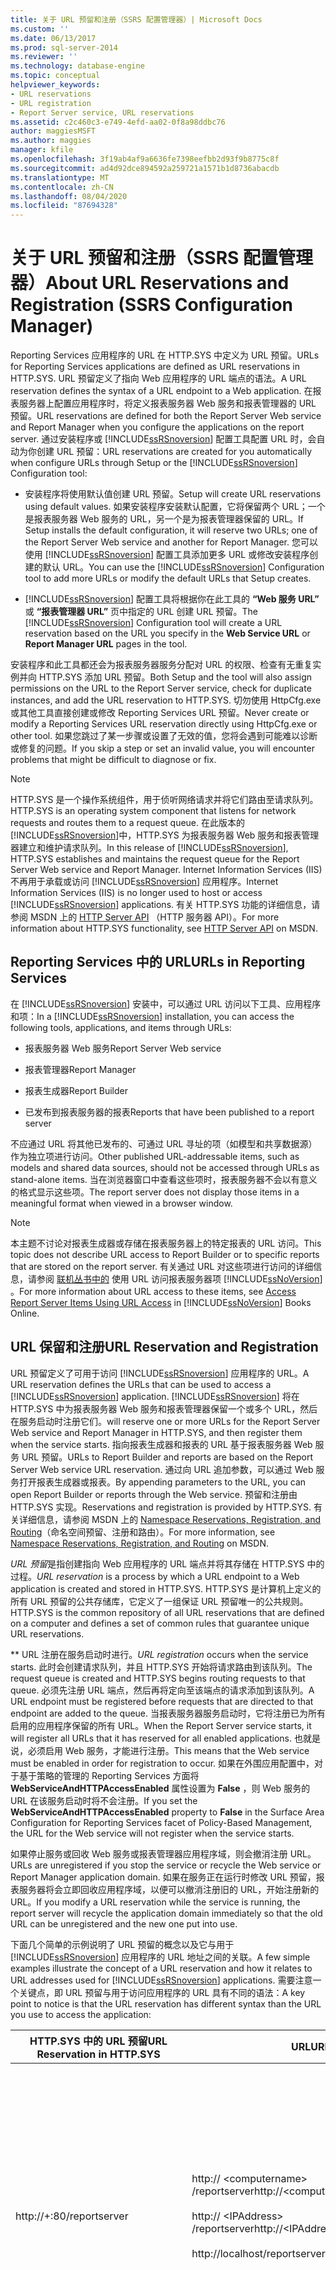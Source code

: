 ```yaml
---
title: 关于 URL 预留和注册（SSRS 配置管理器）| Microsoft Docs
ms.custom: ''
ms.date: 06/13/2017
ms.prod: sql-server-2014
ms.reviewer: ''
ms.technology: database-engine
ms.topic: conceptual
helpviewer_keywords:
- URL reservations
- URL registration
- Report Server service, URL reservations
ms.assetid: c2c460c3-e749-4efd-aa02-0f8a98ddbc76
author: maggiesMSFT
ms.author: maggies
manager: kfile
ms.openlocfilehash: 3f19ab4af9a6636fe7398eefbb2d93f9b8775c8f
ms.sourcegitcommit: ad4d92dce894592a259721a1571b1d8736abacdb
ms.translationtype: MT
ms.contentlocale: zh-CN
ms.lasthandoff: 08/04/2020
ms.locfileid: "87694328"
---
```

# <a name="about-url-reservations-and-registration--ssrs-configuration-manager"></a><span data-ttu-id="e4577-102">关于 URL 预留和注册（SSRS 配置管理器）</span><span class="sxs-lookup"><span data-stu-id="e4577-102">About URL Reservations and Registration  (SSRS Configuration Manager)</span></span>
  <span data-ttu-id="e4577-103">Reporting Services 应用程序的 URL 在 HTTP.SYS 中定义为 URL 预留。</span><span class="sxs-lookup"><span data-stu-id="e4577-103">URLs for Reporting Services applications are defined as URL reservations in HTTP.SYS.</span></span> <span data-ttu-id="e4577-104">URL 预留定义了指向 Web 应用程序的 URL 端点的语法。</span><span class="sxs-lookup"><span data-stu-id="e4577-104">A URL reservation defines the syntax of a URL endpoint to a Web application.</span></span> <span data-ttu-id="e4577-105">在报表服务器上配置应用程序时，将定义报表服务器 Web 服务和报表管理器的 URL 预留。</span><span class="sxs-lookup"><span data-stu-id="e4577-105">URL reservations are defined for both the Report Server Web service and Report Manager when you configure the applications on the report server.</span></span> <span data-ttu-id="e4577-106">通过安装程序或 [!INCLUDE[ssRSnoversion](../../includes/ssrsnoversion-md.md)] 配置工具配置 URL 时，会自动为你创建 URL 预留：</span><span class="sxs-lookup"><span data-stu-id="e4577-106">URL reservations are created for you automatically when configure URLs through Setup or the [!INCLUDE[ssRSnoversion](../../includes/ssrsnoversion-md.md)] Configuration tool:</span></span>  
  
-   <span data-ttu-id="e4577-107">安装程序将使用默认值创建 URL 预留。</span><span class="sxs-lookup"><span data-stu-id="e4577-107">Setup will create URL reservations using default values.</span></span> <span data-ttu-id="e4577-108">如果安装程序安装默认配置，它将保留两个 URL；一个是报表服务器 Web 服务的 URL，另一个是为报表管理器保留的 URL。</span><span class="sxs-lookup"><span data-stu-id="e4577-108">If Setup installs the default configuration, it will reserve two URLs; one of the Report Server Web service and another for Report Manager.</span></span> <span data-ttu-id="e4577-109">您可以使用 [!INCLUDE[ssRSnoversion](../../includes/ssrsnoversion-md.md)] 配置工具添加更多 URL 或修改安装程序创建的默认 URL。</span><span class="sxs-lookup"><span data-stu-id="e4577-109">You can use the [!INCLUDE[ssRSnoversion](../../includes/ssrsnoversion-md.md)] Configuration tool to add more URLs or modify the default URLs that Setup creates.</span></span>  
  
-   <span data-ttu-id="e4577-110">[!INCLUDE[ssRSnoversion](../../includes/ssrsnoversion-md.md)] 配置工具将根据你在此工具的 **“Web 服务 URL”** 或 **“报表管理器 URL”** 页中指定的 URL 创建 URL 预留。</span><span class="sxs-lookup"><span data-stu-id="e4577-110">The [!INCLUDE[ssRSnoversion](../../includes/ssrsnoversion-md.md)] Configuration tool will create a URL reservation based on the URL you specify in the **Web Service URL** or **Report Manager URL** pages in the tool.</span></span>  
  
 <span data-ttu-id="e4577-111">安装程序和此工具都还会为报表服务器服务分配对 URL 的权限、检查有无重复实例并向 HTTP.SYS 添加 URL 预留。</span><span class="sxs-lookup"><span data-stu-id="e4577-111">Both Setup and the tool will also assign permissions on the URL to the Report Server service, check for duplicate instances, and add the URL reservation to HTTP.SYS.</span></span> <span data-ttu-id="e4577-112">切勿使用 HttpCfg.exe 或其他工具直接创建或修改 Reporting Services URL 预留。</span><span class="sxs-lookup"><span data-stu-id="e4577-112">Never create or modify a Reporting Services URL reservation directly using HttpCfg.exe or other tool.</span></span> <span data-ttu-id="e4577-113">如果您跳过了某一步骤或设置了无效的值，您将会遇到可能难以诊断或修复的问题。</span><span class="sxs-lookup"><span data-stu-id="e4577-113">If you skip a step or set an invalid value, you will encounter problems that might be difficult to diagnose or fix.</span></span>  
  
> [!NOTE]  
>  <span data-ttu-id="e4577-114">HTTP.SYS 是一个操作系统组件，用于侦听网络请求并将它们路由至请求队列。</span><span class="sxs-lookup"><span data-stu-id="e4577-114">HTTP.SYS is an operating system component that listens for network requests and routes them to a request queue.</span></span> <span data-ttu-id="e4577-115">在此版本的 [!INCLUDE[ssRSnoversion](../../includes/ssrsnoversion-md.md)]中，HTTP.SYS 为报表服务器 Web 服务和报表管理器建立和维护请求队列。</span><span class="sxs-lookup"><span data-stu-id="e4577-115">In this release of [!INCLUDE[ssRSnoversion](../../includes/ssrsnoversion-md.md)], HTTP.SYS establishes and maintains the request queue for the Report Server Web service and Report Manager.</span></span> <span data-ttu-id="e4577-116">Internet Information Services (IIS) 不再用于承载或访问 [!INCLUDE[ssRSnoversion](../../includes/ssrsnoversion-md.md)] 应用程序。</span><span class="sxs-lookup"><span data-stu-id="e4577-116">Internet Information Services (IIS) is no longer used to host or access [!INCLUDE[ssRSnoversion](../../includes/ssrsnoversion-md.md)] applications.</span></span> <span data-ttu-id="e4577-117">有关 HTTP.SYS 功能的详细信息，请参阅 MSDN 上的 [HTTP Server API](https://go.microsoft.com/fwlink/?LinkId=92652) （HTTP 服务器 API）。</span><span class="sxs-lookup"><span data-stu-id="e4577-117">For more information about HTTP.SYS functionality, see [HTTP Server API](https://go.microsoft.com/fwlink/?LinkId=92652) on MSDN.</span></span>  
  
##  <a name="urls-in-reporting-services"></a><a name="ReportingServicesURLs"></a> <span data-ttu-id="e4577-118">Reporting Services 中的 URL</span><span class="sxs-lookup"><span data-stu-id="e4577-118">URLs in Reporting Services</span></span>  
 <span data-ttu-id="e4577-119">在 [!INCLUDE[ssRSnoversion](../../includes/ssrsnoversion-md.md)] 安装中，可以通过 URL 访问以下工具、应用程序和项：</span><span class="sxs-lookup"><span data-stu-id="e4577-119">In a [!INCLUDE[ssRSnoversion](../../includes/ssrsnoversion-md.md)] installation, you can access the following tools, applications, and items through URLs:</span></span>  
  
-   <span data-ttu-id="e4577-120">报表服务器 Web 服务</span><span class="sxs-lookup"><span data-stu-id="e4577-120">Report Server Web service</span></span>  
  
-   <span data-ttu-id="e4577-121">报表管理器</span><span class="sxs-lookup"><span data-stu-id="e4577-121">Report Manager</span></span>  
  
-   <span data-ttu-id="e4577-122">报表生成器</span><span class="sxs-lookup"><span data-stu-id="e4577-122">Report Builder</span></span>  
  
-   <span data-ttu-id="e4577-123">已发布到报表服务器的报表</span><span class="sxs-lookup"><span data-stu-id="e4577-123">Reports that have been published to a report server</span></span>  
  
 <span data-ttu-id="e4577-124">不应通过 URL 将其他已发布的、可通过 URL 寻址的项（如模型和共享数据源）作为独立项进行访问。</span><span class="sxs-lookup"><span data-stu-id="e4577-124">Other published URL-addressable items, such as models and shared data sources, should not be accessed through URLs as stand-alone items.</span></span> <span data-ttu-id="e4577-125">当在浏览器窗口中查看这些项时，报表服务器不会以有意义的格式显示这些项。</span><span class="sxs-lookup"><span data-stu-id="e4577-125">The report server does not display those items in a meaningful format when viewed in a browser window.</span></span>  
  
> [!NOTE]  
>  <span data-ttu-id="e4577-126">本主题不讨论对报表生成器或存储在报表服务器上的特定报表的 URL 访问。</span><span class="sxs-lookup"><span data-stu-id="e4577-126">This topic does not describe URL access to Report Builder or to specific reports that are stored on the report server.</span></span> <span data-ttu-id="e4577-127">有关通过 URL 对这些项进行访问的详细信息，请参阅 [联机丛书中的](../access-report-server-items-using-url-access.md) 使用 URL 访问报表服务器项 [!INCLUDE[ssNoVersion](../../includes/ssnoversion-md.md)] 。</span><span class="sxs-lookup"><span data-stu-id="e4577-127">For more information about URL access to these items, see [Access Report Server Items Using URL Access](../access-report-server-items-using-url-access.md) in [!INCLUDE[ssNoVersion](../../includes/ssnoversion-md.md)] Books Online.</span></span>  
  
##  <a name="url-reservation-and-registration"></a><a name="URLreservation"></a><span data-ttu-id="e4577-128">URL 保留和注册</span><span class="sxs-lookup"><span data-stu-id="e4577-128">URL Reservation and Registration</span></span>  
 <span data-ttu-id="e4577-129">URL 预留定义了可用于访问 [!INCLUDE[ssRSnoversion](../../includes/ssrsnoversion-md.md)] 应用程序的 URL。</span><span class="sxs-lookup"><span data-stu-id="e4577-129">A URL reservation defines the URLs that can be used to access a [!INCLUDE[ssRSnoversion](../../includes/ssrsnoversion-md.md)] application.</span></span> [!INCLUDE[ssRSnoversion](../../includes/ssrsnoversion-md.md)] <span data-ttu-id="e4577-130">将在 HTTP.SYS 中为报表服务器 Web 服务和报表管理器保留一个或多个 URL，然后在服务启动时注册它们。</span><span class="sxs-lookup"><span data-stu-id="e4577-130">will reserve one or more URLs for the Report Server Web service and Report Manager in HTTP.SYS, and then register them when the service starts.</span></span> <span data-ttu-id="e4577-131">指向报表生成器和报表的 URL 基于报表服务器 Web 服务 URL 预留。</span><span class="sxs-lookup"><span data-stu-id="e4577-131">URLs to Report Builder and reports are based on the Report Server Web service URL reservation.</span></span> <span data-ttu-id="e4577-132">通过向 URL 追加参数，可以通过 Web 服务打开报表生成器或报表。</span><span class="sxs-lookup"><span data-stu-id="e4577-132">By appending parameters to the URL, you can open Report Builder or reports through the Web service.</span></span> <span data-ttu-id="e4577-133">预留和注册由 HTTP.SYS 实现。</span><span class="sxs-lookup"><span data-stu-id="e4577-133">Reservations and registration is provided by HTTP.SYS.</span></span> <span data-ttu-id="e4577-134">有关详细信息，请参阅 MSDN 上的 [Namespace Reservations, Registration, and Routing](https://go.microsoft.com/fwlink/?LinkId=92653)（命名空间预留、注册和路由）。</span><span class="sxs-lookup"><span data-stu-id="e4577-134">For more information, see [Namespace Reservations, Registration, and Routing](https://go.microsoft.com/fwlink/?LinkId=92653) on MSDN.</span></span>  
  
 <span data-ttu-id="e4577-135">*URL 预留*是指创建指向 Web 应用程序的 URL 端点并将其存储在 HTTP.SYS 中的过程。</span><span class="sxs-lookup"><span data-stu-id="e4577-135">*URL reservation* is a process by which a URL endpoint to a Web application is created and stored in HTTP.SYS.</span></span> <span data-ttu-id="e4577-136">HTTP.SYS 是计算机上定义的所有 URL 预留的公共存储库，它定义了一组保证 URL 预留唯一的公共规则。</span><span class="sxs-lookup"><span data-stu-id="e4577-136">HTTP.SYS is the common repository of all URL reservations that are defined on a computer and defines a set of common rules that guarantee unique URL reservations.</span></span>  
  
 <span data-ttu-id="e4577-137">\*\* URL 注册在服务启动时进行。</span><span class="sxs-lookup"><span data-stu-id="e4577-137">*URL registration* occurs when the service starts.</span></span> <span data-ttu-id="e4577-138">此时会创建请求队列，并且 HTTP.SYS 开始将请求路由到该队列。</span><span class="sxs-lookup"><span data-stu-id="e4577-138">The request queue is created and HTTP.SYS begins routing requests to that queue.</span></span> <span data-ttu-id="e4577-139">必须先注册 URL 端点，然后再将定向至该端点的请求添加到该队列。</span><span class="sxs-lookup"><span data-stu-id="e4577-139">A URL endpoint must be registered before requests that are directed to that endpoint are added to the queue.</span></span> <span data-ttu-id="e4577-140">当报表服务器服务启动时，它将注册已为所有启用的应用程序保留的所有 URL。</span><span class="sxs-lookup"><span data-stu-id="e4577-140">When the Report Server service starts, it will register all URLs that it has reserved for all enabled applications.</span></span> <span data-ttu-id="e4577-141">也就是说，必须启用 Web 服务，才能进行注册。</span><span class="sxs-lookup"><span data-stu-id="e4577-141">This means that the Web service must be enabled in order for registration to occur.</span></span> <span data-ttu-id="e4577-142">如果在外围应用配置中，对于基于策略的管理的 Reporting Services 方面将 **WebServiceAndHTTPAccessEnabled** 属性设置为 **False** ，则 Web 服务的 URL 在该服务启动时将不会注册。</span><span class="sxs-lookup"><span data-stu-id="e4577-142">If you set the **WebServiceAndHTTPAccessEnabled** property to **False** in the Surface Area Configuration for Reporting Services facet of Policy-Based Management, the URL for the Web service will not register when the service starts.</span></span>  
  
 <span data-ttu-id="e4577-143">如果停止服务或回收 Web 服务或报表管理器应用程序域，则会撤消注册 URL。</span><span class="sxs-lookup"><span data-stu-id="e4577-143">URLs are unregistered if you stop the service or recycle the Web service or Report Manager application domain.</span></span> <span data-ttu-id="e4577-144">如果在服务正在运行时修改 URL 预留，报表服务器将会立即回收应用程序域，以便可以撤消注册旧的 URL，开始注册新的 URL。</span><span class="sxs-lookup"><span data-stu-id="e4577-144">If you modify a URL reservation while the service is running, the report server will recycle the application domain immediately so that the old URL can be unregistered and the new one put into use.</span></span>  
  
 <span data-ttu-id="e4577-145">下面几个简单的示例说明了 URL 预留的概念以及它与用于 [!INCLUDE[ssRSnoversion](../../includes/ssrsnoversion-md.md)] 应用程序的 URL 地址之间的关联。</span><span class="sxs-lookup"><span data-stu-id="e4577-145">A few simple examples illustrate the concept of a URL reservation and how it relates to URL addresses used for [!INCLUDE[ssRSnoversion](../../includes/ssrsnoversion-md.md)] applications.</span></span> <span data-ttu-id="e4577-146">需要注意一个关键点，即 URL 预留与用于访问应用程序的 URL 具有不同的语法：</span><span class="sxs-lookup"><span data-stu-id="e4577-146">A key point to notice is that the URL reservation has different syntax than the URL you use to access the application:</span></span>  
  
|<span data-ttu-id="e4577-147">HTTP.SYS 中的 URL 预留</span><span class="sxs-lookup"><span data-stu-id="e4577-147">URL Reservation in HTTP.SYS</span></span>|<span data-ttu-id="e4577-148">URL</span><span class="sxs-lookup"><span data-stu-id="e4577-148">URL</span></span>|<span data-ttu-id="e4577-149">说明</span><span class="sxs-lookup"><span data-stu-id="e4577-149">Explanation</span></span>|  
|---------------------------------|---------|-----------------|  
|http://+:80/reportserver|<span data-ttu-id="e4577-150">http:// \<computername> /reportserver</span><span class="sxs-lookup"><span data-stu-id="e4577-150">http://\<computername>/reportserver</span></span><br /><br /> <span data-ttu-id="e4577-151">http:// \<IPAddress> /reportserver</span><span class="sxs-lookup"><span data-stu-id="e4577-151">http://\<IPAddress>/reportserver</span></span><br /><br /> http://localhost/reportserver|<span data-ttu-id="e4577-152">此 URL 预留针对端口 80 指定了一个通配符 (+)。</span><span class="sxs-lookup"><span data-stu-id="e4577-152">The URL reservation specifies a wildcard (+) on port 80.</span></span> <span data-ttu-id="e4577-153">这会将指定主机（在端口 80 上解析为报表服务器计算机）的任何传入请求放入报表服务器队列中。</span><span class="sxs-lookup"><span data-stu-id="e4577-153">This puts into the report server queue any incoming request that specifies a host that resolves to the report server computer on port 80.</span></span> <span data-ttu-id="e4577-154">请注意，借助此 URL 预留，可以使用任意数目的 URL 访问报表服务器。</span><span class="sxs-lookup"><span data-stu-id="e4577-154">Notice that with this URL reservation, any number of URLs can be used to access the report server.</span></span><br /><br /> <span data-ttu-id="e4577-155">对于大多数操作系统而言，这是 [!INCLUDE[ssRSnoversion](../../includes/ssrsnoversion-md.md)] 报表服务器的默认 URL 预留。</span><span class="sxs-lookup"><span data-stu-id="e4577-155">This is the default URL reservation for a [!INCLUDE[ssRSnoversion](../../includes/ssrsnoversion-md.md)] report server for most operating systems.</span></span>|  
|http://123.45.67.0:80/reportserver|http://123.45.67.0/reportserver|<span data-ttu-id="e4577-156">此 URL 预留指定了一个 IP 地址，与通配符 URL 预留相比，其限制性要强很多。</span><span class="sxs-lookup"><span data-stu-id="e4577-156">This URL reservation specifies an IP address and is much more restrictive than the wildcard URL reservation.</span></span> <span data-ttu-id="e4577-157">只能使用包含此 IP 地址的 URL 连接到报表服务器。</span><span class="sxs-lookup"><span data-stu-id="e4577-157">Only URLs that include the IP address can be used to connect to the report server.</span></span> <span data-ttu-id="e4577-158">如果给定此 URL 保留项，则对 http:///reportserver 或的 Report Server 的请求 \<computername> http://localhost/reportserver 将失败。</span><span class="sxs-lookup"><span data-stu-id="e4577-158">Given this URL reservation, a request to a report server at http://\<computername>/reportserver or http://localhost/reportserver would fail.</span></span>|  
  
##  <a name="default-urls"></a><a name="DefaultURLs"></a><span data-ttu-id="e4577-159">默认 Url</span><span class="sxs-lookup"><span data-stu-id="e4577-159">Default URLs</span></span>  
 <span data-ttu-id="e4577-160">如果在默认配置中安装 [!INCLUDE[ssRSnoversion](../../includes/ssrsnoversion-md.md)] ，安装程序将为报表服务器 Web 服务和报表管理器保留 URL。</span><span class="sxs-lookup"><span data-stu-id="e4577-160">If you install [!INCLUDE[ssRSnoversion](../../includes/ssrsnoversion-md.md)] in the default configuration, Setup will reserve URLs for the Report Server Web service and Report Manager.</span></span> <span data-ttu-id="e4577-161">在 [!INCLUDE[ssRSnoversion](../../includes/ssrsnoversion-md.md)] 配置工具中定义 URL 预留时，也可以接受这些默认值。</span><span class="sxs-lookup"><span data-stu-id="e4577-161">You can also accept these default values when you define URL reservations in the [!INCLUDE[ssRSnoversion](../../includes/ssrsnoversion-md.md)] Configuration tool.</span></span> <span data-ttu-id="e4577-162">如果安装 [!INCLUDE[ssExpress](../../includes/ssexpress-md.md)] 或安装 [!INCLUDE[ssRSnoversion](../../includes/ssrsnoversion-md.md)] 作为命名实例，则默认 URL 将包含实例名称。</span><span class="sxs-lookup"><span data-stu-id="e4577-162">Default URLs will include an instance name if you install [!INCLUDE[ssExpress](../../includes/ssexpress-md.md)] or if you install [!INCLUDE[ssRSnoversion](../../includes/ssrsnoversion-md.md)] as a named instance.</span></span>  
  
> [!IMPORTANT]  
>  <span data-ttu-id="e4577-163">实例字符为下划线字符 (`_`)。</span><span class="sxs-lookup"><span data-stu-id="e4577-163">The instance character is an underscore character (`_`).</span></span>  
  
 <span data-ttu-id="e4577-164">URL 预留包含一个端口号。</span><span class="sxs-lookup"><span data-stu-id="e4577-164">URL reservations include a port number.</span></span> <span data-ttu-id="e4577-165">以下操作系统将允许多个 Web 应用程序共享一个端口：</span><span class="sxs-lookup"><span data-stu-id="e4577-165">The following operating systems will allow multiple Web applications to share a port:</span></span>  
  
1.  [!INCLUDE[win8srv](../../includes/win8srv-md.md)]  
  
2.  [!INCLUDE[winserver2008r2](../../includes/winserver2008r2-md.md)]  
  
3.  [!INCLUDE[firstref_longhorn](../../includes/firstref-longhorn-md.md)]  
  
4.  [!INCLUDE[win7](../../includes/win7-md.md)]  
  
5.  [!INCLUDE[wiprlhlong](../../includes/wiprlhlong-md.md)]  
  
|<span data-ttu-id="e4577-166">实例类型</span><span class="sxs-lookup"><span data-stu-id="e4577-166">Instance Type</span></span>|<span data-ttu-id="e4577-167">应用程序</span><span class="sxs-lookup"><span data-stu-id="e4577-167">Application</span></span>|<span data-ttu-id="e4577-168">默认 URL</span><span class="sxs-lookup"><span data-stu-id="e4577-168">Default URL</span></span>|<span data-ttu-id="e4577-169">HTTP.SYS 中的实际 URL 预留</span><span class="sxs-lookup"><span data-stu-id="e4577-169">Actual URL reservation in HTTP.SYS</span></span>|  
|-------------------|-----------------|-----------------|----------------------------------------|  
|<span data-ttu-id="e4577-170">默认实例</span><span class="sxs-lookup"><span data-stu-id="e4577-170">Default instance</span></span>|<span data-ttu-id="e4577-171">报表服务器 Web 服务</span><span class="sxs-lookup"><span data-stu-id="e4577-171">Report Server Web service</span></span>|<span data-ttu-id="e4577-172">http:// \<servername> /reportserver</span><span class="sxs-lookup"><span data-stu-id="e4577-172">http://\<servername>/reportserver</span></span>|<span data-ttu-id="e4577-173">http:// \<servername> ： 80/reportserver</span><span class="sxs-lookup"><span data-stu-id="e4577-173">http://\<servername>:80/reportserver</span></span>|  
|<span data-ttu-id="e4577-174">默认实例</span><span class="sxs-lookup"><span data-stu-id="e4577-174">Default instance</span></span>|<span data-ttu-id="e4577-175">报表管理器</span><span class="sxs-lookup"><span data-stu-id="e4577-175">Report Manager</span></span>|<span data-ttu-id="e4577-176">http:// \<servername> /reportserver</span><span class="sxs-lookup"><span data-stu-id="e4577-176">http://\<servername>/reportserver</span></span>|<span data-ttu-id="e4577-177">http:// \<servername> ： 80/reportserver</span><span class="sxs-lookup"><span data-stu-id="e4577-177">http://\<servername>:80/reportserver</span></span>|  
|<span data-ttu-id="e4577-178">命名实例</span><span class="sxs-lookup"><span data-stu-id="e4577-178">Named instance</span></span>|<span data-ttu-id="e4577-179">报表服务器 Web 服务</span><span class="sxs-lookup"><span data-stu-id="e4577-179">Report Server Web service</span></span>|<span data-ttu-id="e4577-180">http:// \<servername> /reportserver_\<instancename></span><span class="sxs-lookup"><span data-stu-id="e4577-180">http://\<servername>/reportserver_\<instancename></span></span>|<span data-ttu-id="e4577-181">http:// \<servername> ： 80/reportserver_\<instancename></span><span class="sxs-lookup"><span data-stu-id="e4577-181">http://\<servername>:80/reportserver_\<instancename></span></span>|  
|<span data-ttu-id="e4577-182">命名实例</span><span class="sxs-lookup"><span data-stu-id="e4577-182">Named instance</span></span>|<span data-ttu-id="e4577-183">报表管理器</span><span class="sxs-lookup"><span data-stu-id="e4577-183">Report Manager</span></span>|<span data-ttu-id="e4577-184">http:// \<servername> /reports_\<instancename></span><span class="sxs-lookup"><span data-stu-id="e4577-184">http://\<servername>/reports_\<instancename></span></span>|<span data-ttu-id="e4577-185">http:// \<servername> ： 80/reports_\<instancename></span><span class="sxs-lookup"><span data-stu-id="e4577-185">http://\<servername>:80/reports_\<instancename></span></span>|  
|<span data-ttu-id="e4577-186">SQL Server Express</span><span class="sxs-lookup"><span data-stu-id="e4577-186">SQL Server Express</span></span>|<span data-ttu-id="e4577-187">报表服务器 Web 服务</span><span class="sxs-lookup"><span data-stu-id="e4577-187">Report Server Web service</span></span>|<span data-ttu-id="e4577-188">http:// \<servername> /reportserver_SQLExpress</span><span class="sxs-lookup"><span data-stu-id="e4577-188">http://\<servername>/reportserver_SQLExpress</span></span>|<span data-ttu-id="e4577-189">http:// \<servername> ： 80/reportserver_SQLExpress</span><span class="sxs-lookup"><span data-stu-id="e4577-189">http://\<servername>:80/reportserver_SQLExpress</span></span>|  
|<span data-ttu-id="e4577-190">SQL Server Express</span><span class="sxs-lookup"><span data-stu-id="e4577-190">SQL Server Express</span></span>|<span data-ttu-id="e4577-191">报表管理器</span><span class="sxs-lookup"><span data-stu-id="e4577-191">Report Manager</span></span>|<span data-ttu-id="e4577-192">http:// \<servername> /reports_SQLExpress</span><span class="sxs-lookup"><span data-stu-id="e4577-192">http://\<servername>/reports_SQLExpress</span></span>|<span data-ttu-id="e4577-193">http:// \<servername> ： 80/reports_SQLExpress</span><span class="sxs-lookup"><span data-stu-id="e4577-193">http://\<servername>:80/reports_SQLExpress</span></span>|  
  
##  <a name="authentication-and-service-identity-for-reporting-services-urls"></a><a name="URLPermissionsAccounts"></a><span data-ttu-id="e4577-194">Reporting Services Url 的身份验证和服务标识</span><span class="sxs-lookup"><span data-stu-id="e4577-194">Authentication and Service Identity for Reporting Services URLs</span></span>  
 [!INCLUDE[ssRSnoversion](../../includes/ssrsnoversion-md.md)] <span data-ttu-id="e4577-195">URL 预留指定了报表服务器服务的服务帐户。</span><span class="sxs-lookup"><span data-stu-id="e4577-195">URL reservations specify the service account of the Report Server service.</span></span> <span data-ttu-id="e4577-196">运行服务的帐户用于为运行在同一实例上的 [!INCLUDE[ssRSnoversion](../../includes/ssrsnoversion-md.md)] 应用程序创建的所有 URL。</span><span class="sxs-lookup"><span data-stu-id="e4577-196">The account under which the service runs is used for all URLs that are created for the [!INCLUDE[ssRSnoversion](../../includes/ssrsnoversion-md.md)] applications that run in the same instance.</span></span> <span data-ttu-id="e4577-197">报表服务器实例的服务标识存储在 RSReportServer.config 文件中。</span><span class="sxs-lookup"><span data-stu-id="e4577-197">The service identity of the report server instance is stored in the RSReportServer.config file.</span></span>  
  
 <span data-ttu-id="e4577-198">服务帐户没有默认值。</span><span class="sxs-lookup"><span data-stu-id="e4577-198">The service account has no default value.</span></span> <span data-ttu-id="e4577-199">但是，在安装过程中需要指定服务帐户，即使以“仅文件”模式安装服务器，也会在 RSReportServer.config 中的 `URLReservation` 中指定服务帐户。</span><span class="sxs-lookup"><span data-stu-id="e4577-199">However, specifying a service account is required during Setup and is specified in `URLReservation` in RSReportServer.config even if you install the server in files-only mode.</span></span> <span data-ttu-id="e4577-200">服务帐户的有效值包括域用户帐户、`LocalSystem` 或 `NetworkService`。</span><span class="sxs-lookup"><span data-stu-id="e4577-200">Valid values for the service account include a domain user account, `LocalSystem`, or `NetworkService`.</span></span>  
  
 <span data-ttu-id="e4577-201">因为默认安全性为 `RSWindowsNegotiate`，所以匿名访问已禁用。</span><span class="sxs-lookup"><span data-stu-id="e4577-201">Anonymous access is disabled because the default security is `RSWindowsNegotiate`.</span></span> <span data-ttu-id="e4577-202">对于 Intranet 访问，报表服务器 URL 使用网络计算机名称。</span><span class="sxs-lookup"><span data-stu-id="e4577-202">For intranet access, report server URLs use network computer names.</span></span> <span data-ttu-id="e4577-203">如果要为 Internet 连接配置 [!INCLUDE[ssRSnoversion](../../includes/ssrsnoversion-md.md)] ，必须使用其他设置。</span><span class="sxs-lookup"><span data-stu-id="e4577-203">If you want to configure [!INCLUDE[ssRSnoversion](../../includes/ssrsnoversion-md.md)] for Internet connections, you must use different settings.</span></span> <span data-ttu-id="e4577-204">有关身份验证的详细信息，请参阅 [联机丛书中的](../security/authentication-with-the-report-server.md) 使用报表服务器进行身份验证 [!INCLUDE[ssNoVersion](../../includes/ssnoversion-md.md)] 。</span><span class="sxs-lookup"><span data-stu-id="e4577-204">For more information about authentication, see [Authentication with the Report Server](../security/authentication-with-the-report-server.md) in [!INCLUDE[ssNoVersion](../../includes/ssnoversion-md.md)] Books Online.</span></span>  
  
##  <a name="urls-for-local-administration"></a><a name="URLlocalAdmin"></a> <span data-ttu-id="e4577-205">用于本地管理的 URL</span><span class="sxs-lookup"><span data-stu-id="e4577-205">URLs for Local Administration</span></span>  
 <span data-ttu-id="e4577-206">如果为 URL 预留指定了强通配符或弱通配符，则可使用 http://localhost/reportserver 或 http://localhost/reports。</span><span class="sxs-lookup"><span data-stu-id="e4577-206">You can use http://localhost/reportserver or http://localhost/reports if you specified a strong or weak wildcard for the URL reservation.</span></span>  
  
 <span data-ttu-id="e4577-207">http://localhost URL 将解释为 http://127.0.0.1。</span><span class="sxs-lookup"><span data-stu-id="e4577-207">The http://localhost URL is interpreted as http://127.0.0.1.</span></span> <span data-ttu-id="e4577-208">如果你将 URL 预留限定为计算机名称或单个 IP 地址，则除非在本地计算机上为 127.0.0.1 创建附加预留，否则将无法使用 localhost。</span><span class="sxs-lookup"><span data-stu-id="e4577-208">If you pegged the URL reservation to a computer name or single IP address, you cannot use localhost unless you create an additional reservation for 127.0.0.1 on the local computer.</span></span> <span data-ttu-id="e4577-209">同样，如果您的计算机上禁用 localhost 或 127.0.0.1，也无法使用该 URL。</span><span class="sxs-lookup"><span data-stu-id="e4577-209">Similarly, if localhost or 127.0.0.1 is disabled on your computer, you cannot use that URL.</span></span>  
  
 <span data-ttu-id="e4577-210"> 和  包括新的安全功能，可以将偶然使用提升的权限运行程序的风险降到最低。</span><span class="sxs-lookup"><span data-stu-id="e4577-210">[!INCLUDE[wiprlhlong](../../includes/wiprlhlong-md.md)] and [!INCLUDE[nextref_longhorn](../../includes/nextref-longhorn-md.md)] include new security features to minimize the risk of accidentally running programs with elevated privileges.</span></span> <span data-ttu-id="e4577-211">还需要执行一些其他步骤，才能在这些操作系统上启用本地管理。</span><span class="sxs-lookup"><span data-stu-id="e4577-211">Additional steps are necessary to enable local administration on these operating systems.</span></span> <span data-ttu-id="e4577-212">有关详细信息，请参阅 [为本地管理配置本机模式报表服务器 (SSRS)](../report-server/configure-a-native-mode-report-server-for-local-administration-ssrs.md)。</span><span class="sxs-lookup"><span data-stu-id="e4577-212">For more information, see [Configure a Native Mode Report Server for Local Administration &#40;SSRS&#41;](../report-server/configure-a-native-mode-report-server-for-local-administration-ssrs.md).</span></span>  
  
##  <a name="urls-for-report-server-in-sharepoint-integrated-mode"></a><a name="URLSharePoint"></a><span data-ttu-id="e4577-213">SharePoint 集成模式下的报表服务器的 Url</span><span class="sxs-lookup"><span data-stu-id="e4577-213">URLs for Report Server in SharePoint Integrated Mode</span></span>  
 <span data-ttu-id="e4577-214">如果独立报表服务器配置为在较大的 SharePoint 产品或技术部署中运行，则 URL 和虚拟目录构造将在以下几个方面受到影响：</span><span class="sxs-lookup"><span data-stu-id="e4577-214">If a stand-alone report server is configured to run within a larger deployment of a SharePoint product or technology, URL and virtual directory construction will be affected in the following ways:</span></span>  
  
-   <span data-ttu-id="e4577-215">报表及其他项的 URL 通过 SharePoint Web 应用程序 URL 进行寻址。</span><span class="sxs-lookup"><span data-stu-id="e4577-215">URLs for reports and other items are addressed through the SharePoint Web application URL.</span></span> <span data-ttu-id="e4577-216">如果通过 URL 访问特定报表，请始终使用包含站点路径、文档库、项名称和文件扩展名（例如，报表的扩展名为 .rdl）的完全限定的 URL。</span><span class="sxs-lookup"><span data-stu-id="e4577-216">For URL access to specific reports, always use a fully qualified URL that includes the site path, the document library, the item name, and a file name extension (such as .rdl for a report).</span></span> <span data-ttu-id="e4577-217">在报表中引用共享数据源和模型以及在为对报表服务器的发布操作指定目标服务器和文件夹时，必须指定完全限定的 URL。</span><span class="sxs-lookup"><span data-stu-id="e4577-217">You must specify fully qualified URLs when you reference shared data sources and models in reports, and when you specify a target server and folders for publish operations to a report server.</span></span>  
  
-   <span data-ttu-id="e4577-218">文件扩展名用来区分不同类型的报表服务器项。</span><span class="sxs-lookup"><span data-stu-id="e4577-218">The file name extension is used to distinguish between different types of report server items.</span></span> <span data-ttu-id="e4577-219">有效的扩展名包括用于报表定义的 .rdl、用于报表模型的 .smdl 以及用于为 SharePoint 站点创建的共享数据源的 .rsds。</span><span class="sxs-lookup"><span data-stu-id="e4577-219">Valid extensions include .rdl for report definitions, .smdl for report models, and .rsds for shared data sources that are created for a SharePoint site.</span></span>  
  
-   <span data-ttu-id="e4577-220">尽管 SharePoint 产品和技术具有为自身定义的 URL 预留，但在发布到服务器时你可以忽略这种预留。</span><span class="sxs-lookup"><span data-stu-id="e4577-220">Although SharePoint products and technologies have URL reservations defined for them, you can ignore the reservation when publishing to the server.</span></span> <span data-ttu-id="e4577-221">对于 SharePoint Web 应用程序，URL 预留是内部操作。</span><span class="sxs-lookup"><span data-stu-id="e4577-221">For SharePoint Web applications, URL reservation is an internal operation.</span></span>  
  
-   <span data-ttu-id="e4577-222">对于在同一台计算机上安装了集成的 Report Server 和 SharePoint 技术实例的单一服务器部署，不能使用 http://localhost/reportserver 。</span><span class="sxs-lookup"><span data-stu-id="e4577-222">For single server deployments where an integrated report server and SharePoint technology instance are installed on the same computer, you cannot use http://localhost/reportserver.</span></span> <span data-ttu-id="e4577-223">如果 http://localhost 用于访问 SharePoint Web 应用程序，则必须使用非默认网站或唯一端口分配来访问 Report Server。</span><span class="sxs-lookup"><span data-stu-id="e4577-223">If http://localhost is used to access the SharePoint Web application, you must use a non-default Web site or a unique port assignment to access a report server.</span></span> <span data-ttu-id="e4577-224">此外，如果报表服务器与 SharePoint 场集成在一起，则对于部署中安装在远程计算机上的节点，对报表服务器的 localhost 访问将无法解析。</span><span class="sxs-lookup"><span data-stu-id="e4577-224">Furthermore, if the report server is integrated with a SharePoint farm, localhost access to a reports server will not resolve for nodes in the deployment that are installed on remote computers.</span></span>  
  
-   <span data-ttu-id="e4577-225">不能为在 SharePoint 集成模式下运行的报表服务器配置报表管理器的 URL 预留和端点。</span><span class="sxs-lookup"><span data-stu-id="e4577-225">The URL reservation and endpoint for Report Manager cannot be configured for a report server that runs in SharePoint integrated mode.</span></span> <span data-ttu-id="e4577-226">如果配置了这些项，则在 SharePoint 集成模式下部署报表服务器后，报表管理器将不再工作。</span><span class="sxs-lookup"><span data-stu-id="e4577-226">If you do configure it, it will no longer work after you deploy a report server in SharePoint integrated mode.</span></span> <span data-ttu-id="e4577-227">此模式不支持报表管理器。</span><span class="sxs-lookup"><span data-stu-id="e4577-227">Report Manager is not supported in this mode.</span></span>  
  
 <span data-ttu-id="e4577-228">如果您集成了某个报表服务器扩展部署以便在较大的 SharePoint 产品或技术部署中运行，请对各报表服务器节点进行负载平衡，并定义指向该扩展部署的单个虚拟服务器 URL。</span><span class="sxs-lookup"><span data-stu-id="e4577-228">If you integrated a report server scale-out deployment to run within a larger deployment of a SharePoint product or technology, load balance the report server nodes and define a single virtual server URL to the scale-out deployment.</span></span> <span data-ttu-id="e4577-229">报表服务器集成设置只允许您指定单个报表服务器 URL。</span><span class="sxs-lookup"><span data-stu-id="e4577-229">Report Server integration settings only allow you to specify a single report server URL.</span></span> <span data-ttu-id="e4577-230">如果是扩展部署，则此 URL 必须是该扩展部署中各服务器节点的访问点。</span><span class="sxs-lookup"><span data-stu-id="e4577-230">In the case of a scale-out deployment, the URL must be the access point for the server nodes in the scale-out deployment.</span></span>  
  
## <a name="see-also"></a><span data-ttu-id="e4577-231">另请参阅</span><span class="sxs-lookup"><span data-stu-id="e4577-231">See Also</span></span>  
 <span data-ttu-id="e4577-232">[&#40;SSRS Configuration Manager 配置 URL&#41;](configure-a-url-ssrs-configuration-manager.md) </span><span class="sxs-lookup"><span data-stu-id="e4577-232">[Configure a URL  &#40;SSRS Configuration Manager&#41;](configure-a-url-ssrs-configuration-manager.md) </span></span>  
 [<span data-ttu-id="e4577-233">URL 预留语法（SSRS 配置管理器）</span><span class="sxs-lookup"><span data-stu-id="e4577-233">URL Reservation Syntax  &#40;SSRS Configuration Manager&#41;</span></span>](url-reservation-syntax-ssrs-configuration-manager.md)  
  
  
